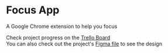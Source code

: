# Focus App

A Google Chrome extension to help you focus

Check project progress on the [Trello Board](https://trello.com/b/v07z1DJY/focus-app)<br> You can also check out the project's [Figma file](https://www.figma.com/file/TC2TZJLhhl6a8LqPPzT8ACxt/Focus-App) to see the design